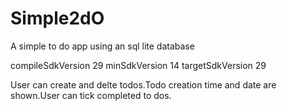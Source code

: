 # Simple2dO
A simple to do app using an  sql lite database


compileSdkVersion 29
minSdkVersion 14
targetSdkVersion 29

User can create and delte todos.Todo creation time and date are shown.User can tick completed to dos.
